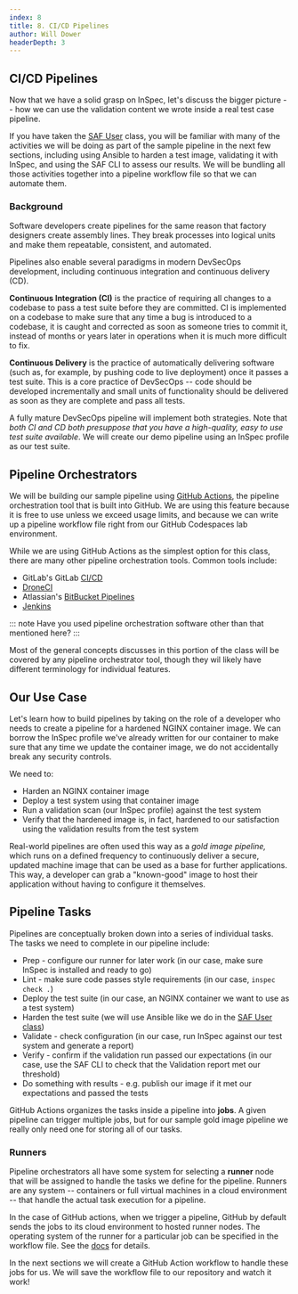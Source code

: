 ```yaml
---
index: 8
title: 8. CI/CD Pipelines
author: Will Dower
headerDepth: 3
---
```


## CI/CD Pipelines

Now that we have a solid grasp on InSpec, let's discuss the bigger picture -- how we can use the validation content we wrote inside a real test case pipeline.

If you have taken the [SAF User](../user/README.md) class, you will be familiar with many of the activities we will be doing as part of the sample pipeline in the next few sections, including using Ansible to harden a test image, validating it with InSpec, and using the SAF CLI to assess our results. We will be bundling all those activities together into a pipeline workflow file so that we can automate them.

### Background

Software developers create pipelines for the same reason that factory designers create assembly lines. They break processes into logical units and make them repeatable, consistent, and automated.

Pipelines also enable several paradigms in modern DevSecOps development, including continuous integration and continuous delivery (CD).

**Continuous Integration (CI)** is the practice of requiring all changes to a codebase to pass a test suite before they are committed. CI is implemented on a codebase to make sure that any time a bug is introduced to a codebase, it is caught and corrected as soon as someone tries to commit it, instead of months or years later in operations when it is much more difficult to fix.

**Continuous Delivery** is the practice of automatically delivering software (such as, for example, by pushing code to live deployment) once it passes a test suite. This is a core practice of DevSecOps -- code should be developed incrementally and small units of functionality should be delivered as soon as they are complete and pass all tests.

A fully mature DevSecOps pipeline will implement both strategies. Note that *both CI and CD both presuppose that you have a high-quality, easy to use test suite available*. We will create our demo pipeline using an InSpec profile as our test suite.

## Pipeline Orchestrators

We will be building our sample pipeline using [GitHub Actions](https://docs.github.com/en/actions), the pipeline orchestration tool that is built into GitHub. We are using this feature because it is free to use unless we exceed usage limits, and because we can write up a pipeline workflow file right from our GitHub Codespaces lab environment.

While we are using GitHub Actions as the simplest option for this class, there are many other pipeline orchestration tools. Common tools include:

- GitLab's GitLab [CI/CD](https://docs.gitlab.com/ee/ci/)
- [DroneCI](https://www.drone.io/)
- Atlassian's [BitBucket Pipelines](https://bitbucket.org/product/features/pipelines)
- [Jenkins](https://www.jenkins.io/)

::: note Have you used pipeline orchestration software other than that mentioned here?
:::

Most of the general concepts discusses in this portion of the class will be covered by any pipeline orchestrator tool, though they wil likely have different terminology for individual features.  

## Our Use Case

Let's learn how to build pipelines by taking on the role of a developer who needs to create a pipeline for a hardened NGINX container image. We can borrow the InSpec profile we've already written for our container to make sure that any time we update the container image, we do not accidentally break any security controls.

We need to:
- Harden an NGINX container image
- Deploy a test system using that container image
- Run a validation scan (our InSpec profile) against the test system
- Verify that the hardened image is, in fact, hardened to our satisfaction using the validation results from the test system

Real-world pipelines are often used this way as a *gold image pipeline,* which runs on a defined frequency to continuously deliver a secure, updated machine image that can be used as a base for further applications. This way, a developer can grab a "known-good" image to host their application without having to configure it themselves.

## Pipeline Tasks

Pipelines are conceptually broken down into a series of individual tasks. The tasks we need to complete in our pipeline include:
- Prep - configure our runner for later work (in our case, make sure InSpec is installed and ready to go)
- Lint - make sure code passes style requirements (in our case, `inspec check .`)
- Deploy the test suite (in our case, an NGINX container we want to use as a test system)
- Harden the test suite (we will use Ansible like we do in the [SAF User class](../user/10.md))
- Validate - check configuration (in our case, run InSpec against our test system and generate a report)
- Verify - confirm if the validation run passed our expectations (in our case, use the SAF CLI to check that the Validation report met our threshold)
- Do something with results - e.g. publish our image if it met our expectations and passed the tests

GitHub Actions organizes the tasks inside a pipeline into **jobs**. A given pipeline can trigger multiple jobs, but for our sample gold image pipeline we really only need one for storing all of our tasks.

### Runners

Pipeline orchestrators all have some system for selecting a **runner** node that will be assigned to handle the tasks we define for the pipeline. Runners are any system -- containers or full virtual machines in a cloud environment -- that handle the actual task execution for a pipeline.

In the case of GitHub actions, when we trigger a pipeline, GitHub by default sends the jobs to its cloud environment to hosted runner nodes. The operating system of the runner for a particular job can be specified in the workflow file. See the [docs](https://docs.github.com/en/actions/using-github-hosted-runners/about-github-hosted-runners/about-github-hosted-runners) for details.

In the next sections we will create a GitHub Action workflow to handle these jobs for us. We will save the workflow file to our repository and watch it work!
